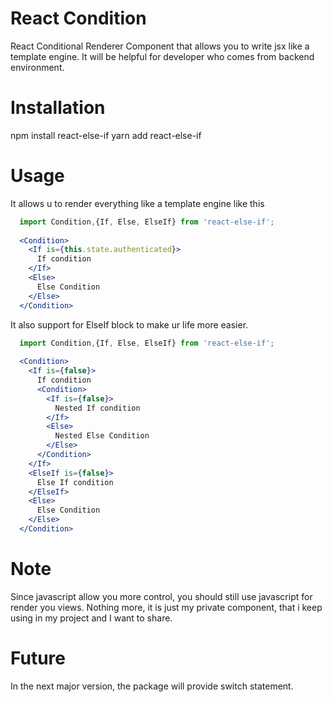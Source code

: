 # React Condition
React Conditional Renderer Component that allows you to write jsx like a template engine. It will be helpful for 
developer who comes from backend environment.

# Installation
npm install react-else-if
yarn add react-else-if

# Usage 
It allows u to render everything like a template engine like this
 
```jsx
  import Condition,{If, Else, ElseIf} from 'react-else-if';
  
  <Condition>
    <If is={this.state.authenticated}>
      If condition                       
    </If>
    <Else>
      Else Condition
    </Else>
  </Condition>
``` 

It also support for ElseIf block to make ur life more easier.

```jsx
  import Condition,{If, Else, ElseIf} from 'react-else-if';
  
  <Condition>
    <If is={false}>
      If condition
      <Condition>
        <If is={false}>
          Nested If condition
        </If>
        <Else>
          Nested Else Condition
        </Else>
      </Condition>                        
    </If>
    <ElseIf is={false}>
      Else If condition
    </ElseIf>
    <Else>
      Else Condition
    </Else>
  </Condition>
```

# Note

Since javascript allow you more control, you should still use javascript for render you views. 
Nothing more, it is just my private component, that i keep using in my project and I want to share.

# Future

In the next major version, the package will provide switch statement.



